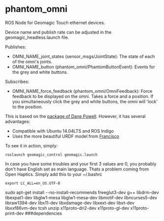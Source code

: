 phantom_omni
============

ROS Node for Geomagic Touch ethernet devices.

Device name and publish rate can be adjusted in the geomagic_headless.launch file.

Publishes:
- OMNI_NAME_joint_states (sensor_msgs/JointState): The state of each of the omni's joints.
- OMNI_NAME_button (phantom_omni/PhantomButtonEvent): Events for the grey and white buttons.

Subscribes:
- OMNI_NAME_force_feedback (phantom_omni/OmniFeedback): Force feedback to be displayed on the omni. Takes a force and a position. If you simultaneously click the grey and white buttons, the omni will 'lock' to the position.

This is based on the [package of Dane Powell](https://github.com/danepowell/phantom_omni). However, it has several advantages:
- Compatible with Ubuntu 14.04LTS and ROS Indigo
- Uses the more beautiful URDF model from [Francisco](https://github.com/fsuarez6/phantom_omni/tree/hydro-devel/omni_description)

To see it in action, simply:
```
roslaunch geomagic_control geomagic.launch
```

In case you have some troubles and your first 3 values are 0, you probably don't have English set as main language. Thats a problem coming from Open Haptics. Simply add this to your ~/.bashrc
```
export LC_ALL=en_US.UTF-8
```
sudo apt-get install --no-install-recommends freeglut3-dev g++ libdrm-dev libexpat1-dev libglw1-mesa libglw1-mesa-dev libmotif-dev libncurses5-dev libraw1394-dev libx11-dev libxdamage-dev libxext-dev libxt-dev libxxf86vm-dev tcsh unzip x11proto-dri2-dev x11proto-gl-dev x11proto-print-dev         ###dependencies